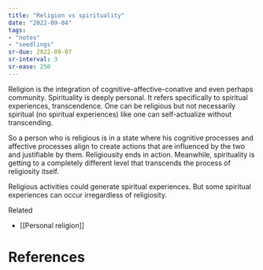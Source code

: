 ```yaml
---
title: "Religion vs spirituality"
date: "2022-09-04"
tags:
- "notes"
- "seedlings"
sr-due: 2022-09-07
sr-interval: 3
sr-ease: 250
---
```


Religion is the integration of cognitive-affective-conative and even perhaps community. Spirituality is deeply personal. It refers specifically to spiritual experiences, transcendence. One can be religious but not necessarily spiritual (no spiritual experiences) like one can self-actualize without transcending.

So a person who is religious is in a state where his cognitive processes and affective processes align to create actions that are influenced by the two and justifiable by them. Religiousity ends in action. Meanwhile, spirituality is getting to a completely different level that transcends the process of religiosity itself.

Religious activities could generate spiritual experiences. But some spiritual experiences can occur irregardless of religiosity.

Related
- [[Personal religion]]

# References